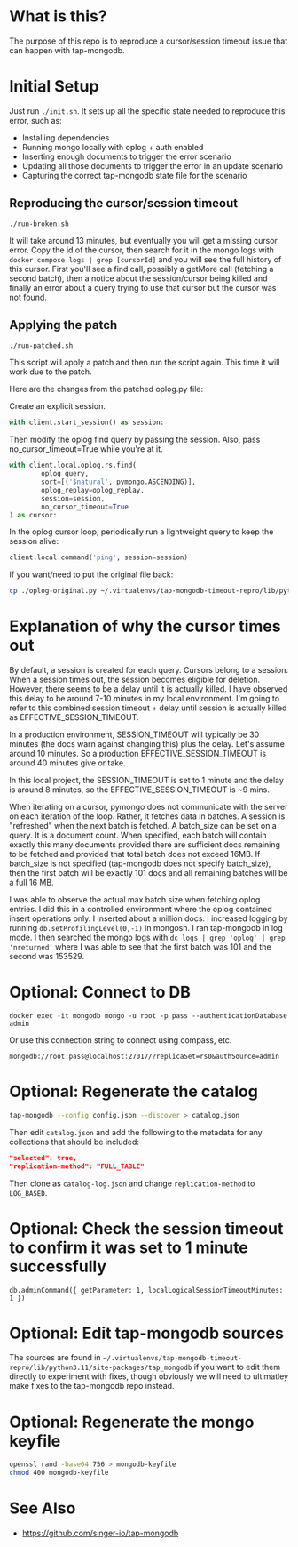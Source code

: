 # What is this?

The purpose of this repo is to reproduce a cursor/session timeout issue that can happen with tap-mongodb.

# Initial Setup

Just run `./init.sh`. It sets up all the specific state needed to reproduce this error, such as:

- Installing dependencies
- Running mongo locally with oplog + auth enabled
- Inserting enough documents to trigger the error scenario
- Updating all those documents to trigger the error in an update scenario
- Capturing the correct tap-mongodb state file for the scenario

## Reproducing the cursor/session timeout

```
./run-broken.sh
```

It will take around 13 minutes, but eventually you will get a missing cursor error. Copy the id of the cursor, then search for it in the mongo logs with `docker compose logs | grep [cursorId]` and you will see the full history of this cursor. First you'll see a find call, possibly a getMore call (fetching a second batch), then a notice about the session/cursor being killed and finally an error about a query trying to use that cursor but the cursor was not found.

## Applying the patch

```sh
./run-patched.sh
```

This script will apply a patch and then run the script again. This time it will work due to the patch.

Here are the changes from the patched oplog.py file:

Create an explicit session.

```py
with client.start_session() as session:
```

Then modify the oplog find query by passing the session. Also, pass no_cursor_timeout=True while you're at it.

```py
with client.local.oplog.rs.find(
        oplog_query,
        sort=[('$natural', pymongo.ASCENDING)],
        oplog_replay=oplog_replay,
        session=session,
        no_cursor_timeout=True
) as cursor:
```

In the oplog cursor loop, periodically run a lightweight query to keep the session alive:

```py
client.local.command('ping', session=session)
```

If you want/need to put the original file back:

```sh
cp ./oplog-original.py ~/.virtualenvs/tap-mongodb-timeout-repro/lib/python3.*/site-packages/tap_mongodb/sync_strategies/oplog.py
```

# Explanation of why the cursor times out

By default, a session is created for each query. Cursors belong to a session. When a session times out, the session becomes eligible for
deletion. However, there seems to be a delay until it is actually killed. I have observed this delay to be around 7-10 minutes in my local environment. I'm going to refer to this combined session timeout + delay until session is actually killed as EFFECTIVE_SESSION_TIMEOUT.

In a production environment, SESSION_TIMEOUT will typically be 30 minutes (the docs warn against changing this) plus the delay. Let's assume
around 10 minutes. So a production EFFECTIVE_SESSION_TIMEOUT is around 40 minutes give or take.

In this local project, the SESSION_TIMEOUT is set to 1 minute and the delay is around 8 minutes, so the EFFECTIVE_SESSION_TIMEOUT is ~9 mins.

When iterating on a cursor, pymongo does not communicate with the server on each iteration of the loop. Rather, it fetches data in batches.
A session is "refreshed" when the next batch is fetched. A batch_size can be set on a query. It is a document count. When specified, each
batch will contain exactly this many documents provided there are sufficient docs remaining to be fetched and provided that total batch does
not exceed 16MB. If batch_size is not specified (tap-mongodb does not specify batch_size), then the first batch will be exactly 101 docs and
all remaining batches will be a full 16 MB.

I was able to observe the actual max batch size when fetching oplog entries. I did this in a controlled environment where the oplog contained insert operations only. I inserted about a million docs. I increased logging by running `db.setProfilingLevel(0,-1)` in mongosh. I ran
tap-mongodb in log mode. I then searched the mongo logs with `dc logs | grep 'oplog' | grep 'nreturned'` where I was able to see that the
first batch was 101 and the second was 153529.

# Optional: Connect to DB

```
docker exec -it mongodb mongo -u root -p pass --authenticationDatabase admin
```

Or use this connection string to connect using compass, etc.

`mongodb://root:pass@localhost:27017/?replicaSet=rs0&authSource=admin`

# Optional: Regenerate the catalog

```sh
tap-mongodb --config config.json --discover > catalog.json
```

Then edit `catalog.json` and add the following to the metadata for any collections that should be included:

```json
"selected": true,
"replication-method": "FULL_TABLE"
```

Then clone as `catalog-log.json` and change `replication-method` to `LOG_BASED`.

# Optional: Check the session timeout to confirm it was set to 1 minute successfully

```mongosh
db.adminCommand({ getParameter: 1, localLogicalSessionTimeoutMinutes: 1 })
```

# Optional: Edit tap-mongodb sources

The sources are found in `~/.virtualenvs/tap-mongodb-timeout-repro/lib/python3.11/site-packages/tap_mongodb` if you want to edit
them directly to experiment with fixes, though obviously we will need to ultimatley make fixes to the tap-mongodb
repo instead.

# Optional: Regenerate the mongo keyfile

```sh
openssl rand -base64 756 > mongodb-keyfile
chmod 400 mongodb-keyfile
```

# See Also

- https://github.com/singer-io/tap-mongodb